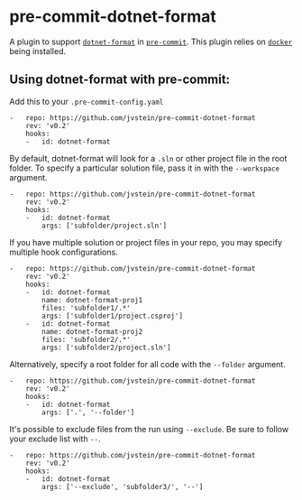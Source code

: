 # pre-commit-dotnet-format
A plugin to support [`dotnet-format`](https://github.com/dotnet/format) in
[`pre-commit`](https://github.com/pre-commit/pre-commit). This plugin relies on [`docker`](https://www.docker.com) being
installed.

## Using dotnet-format with pre-commit:
Add this to your `.pre-commit-config.yaml`

```
-   repo: https://github.com/jvstein/pre-commit-dotnet-format
    rev: 'v0.2'
    hooks:
    -   id: dotnet-format
```

By default, dotnet-format will look for a `.sln` or other project file in the root folder. To specify a particular
solution file, pass it in with the `--workspace` argument.

```
-   repo: https://github.com/jvstein/pre-commit-dotnet-format
    rev: 'v0.2'
    hooks:
    -   id: dotnet-format
        args: ['subfolder/project.sln']
```

If you have multiple solution or project files in your repo, you may specify multiple hook configurations.

```
-   repo: https://github.com/jvstein/pre-commit-dotnet-format
    rev: 'v0.2'
    hooks:
    -   id: dotnet-format
        name: dotnet-format-proj1
        files: 'subfolder1/.*'
        args: ['subfolder1/project.csproj']
    -   id: dotnet-format
        name: dotnet-format-proj2
        files: 'subfolder2/.*'
        args: ['subfolder2/project.sln']
```

Alternatively, specify a root folder for all code with the `--folder` argument.

```
-   repo: https://github.com/jvstein/pre-commit-dotnet-format
    rev: 'v0.2'
    hooks:
    -   id: dotnet-format
        args: ['.', '--folder']
```

It's possible to exclude files from the run using `--exclude`. Be sure to follow your exclude list with `--`.

```
-   repo: https://github.com/jvstein/pre-commit-dotnet-format
    rev: 'v0.2'
    hooks:
    -   id: dotnet-format
        args: ['--exclude', 'subfolder3/', '--']
```
